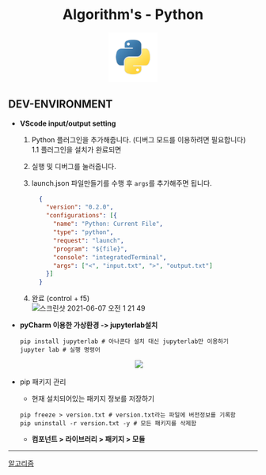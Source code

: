 <strong><h1  align="center"> Algorithm's - Python </h1></strong>
<p align="center">
  <img src="https://raw.githubusercontent.com/github/explore/80688e429a7d4ef2fca1e82350fe8e3517d3494d/topics/python/python.png" width=20%>
</p>


## **DEV-ENVIRONMENT**
- **VScode input/output setting**
  1. Python 플러그인을 추가해줍니다. (디버그 모드를 이용하려면 필요합니다)   
    1.1 플러그인을 설치가 완료되면 
  2. 실행 및 디버그를 눌러줍니다.
  3. launch.json 파일만들기를 수행 후 ```args```를 추가해주면 됩니다.
      ```json
        {
          "version": "0.2.0",
          "configurations": [{
            "name": "Python: Current File",
            "type": "python",
            "request": "launch",
            "program": "${file}",
            "console": "integratedTerminal",
            "args": ["<", "input.txt", ">", "output.txt"]
          }]
        }
      ```
       
  4. 완료 (control + f5)   
       <img width="1285" alt="스크린샷 2021-06-07 오전 1 21 49" src="https://user-images.githubusercontent.com/62678380/120931946-bd1ab800-c72e-11eb-82c9-d65aebf927db.png">   

- **pyCharm 이용한 가상환경 -> jupyterlab설치**
    ```
    pip install jupyterlab # 아나콘다 설치 대신 jupyterlab만 이용하기
    jupyter lab # 실행 명령어
    ```
  <p align="center">
    <img src="https://user-images.githubusercontent.com/62678380/109888251-8617af00-7cc6-11eb-94d9-7c2fdc154299.png" width="500"/>
  </p>

- pip 패키지 관리
    - 현재 설치되어있는 패키지 정보를 저장하기
    ```
    pip freeze > version.txt # version.txt라는 파일에 버전정보를 기록함
    pip uninstall -r version.txt -y # 모든 패키지를 삭제함
    ```
    - **컴포넌트 > 라이브러리 > 패키지 > 모듈**

        


---
[알고리즘](https://fastcampus.co.kr/dev_online_algo)